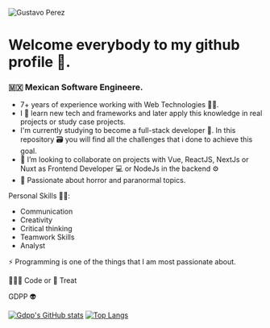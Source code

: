 ![Gustavo Perez](https://github.com/gdpp/gdpp/assets/97766676/e060c77f-1351-457c-bc22-5ecc1fe22c49)

# Welcome everybody to my github profile 🖖.

### 🇲🇽 Mexican Software Engineere.

- 7+ years of experience working with Web Technologies 👨‍💻.
- I 🖤 learn new tech and frameworks and later apply this knowledge in real projects or study case projects.
- I'm currently studying to become a full-stack developer 🚀. In this repository 🗃 you will find all the challenges that i done to achieve this goal.
- 👯 I’m looking to collaborate on projects with Vue, ReactJS, NextJs or Nuxt as Frontend Developer 💻 or NodeJs in the backend ⚙
- 👻 Passionate about horror and paranormal topics.
  
Personal Skills 🏋️‍♂️:
  - Communication
  - Creativity
  - Critical thinking
  - Teamwork Skills
  - Analyst

⚡ Programming is one of the things that I am most passionate about.

🧑🏻‍💻 Code or  🍫 Treat

GDPP 👽

[![Gdpp's GitHub stats](https://github-readme-stats.vercel.app/api?username=gdpp&show_icons=true&theme=dracula)](https://github.com/gdpp/github-readme-stats)
[![Top Langs](https://github-readme-stats.vercel.app/api/top-langs/?username=gdpp)](https://github.com/gdpp/github-readme-stats)
